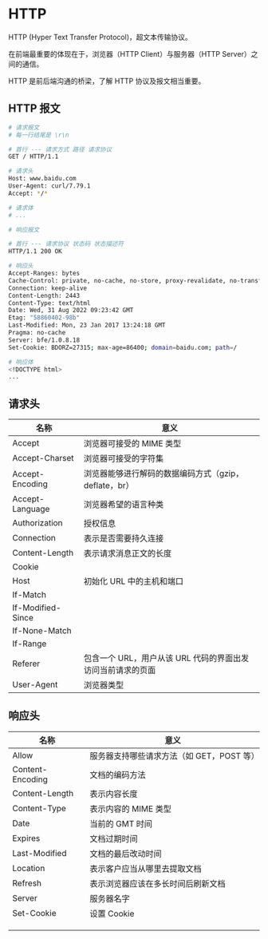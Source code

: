 # HTTP

HTTP (Hyper Text Transfer Protocol)，超文本传输协议。

在前端最重要的体现在于，浏览器（HTTP Client）与服务器（HTTP Server）之间的通信。

HTTP 是前后端沟通的桥梁，了解 HTTP 协议及报文相当重要。



## HTTP 报文

```bash
# 请求报文
# 每一行结尾是 \r\n

# 首行 --- 请求方式 路径 请求协议
GET / HTTP/1.1

# 请求头
Host: www.baidu.com
User-Agent: curl/7.79.1
Accept: */*

# 请求体 
# ...
```

```bash
# 响应报文

# 首行 --- 请求协议 状态码 状态描述符
HTTP/1.1 200 OK

# 响应头
Accept-Ranges: bytes
Cache-Control: private, no-cache, no-store, proxy-revalidate, no-transfrom
Connection: keep-alive
Content-Length: 2443
Content-Type: text/html
Date: Wed, 31 Aug 2022 09:23:42 GMT
Etag: "58860402-98b"
Last-Modified: Mon, 23 Jan 2017 13:24:18 GMT
Pragma: no-cache
Server: bfe/1.0.8.18
Set-Cookie: BDORZ=27315; max-age=86400; domain=baidu.com; path=/

# 响应体
<!DOCTYPE html>
...
```



## 请求头

| 名称              | 意义                                                        |
| ----------------- | ----------------------------------------------------------- |
| Accept            | 浏览器可接受的 MIME 类型                                    |
| Accept-Charset    | 浏览器可接受的字符集                                        |
| Accept-Encoding   | 浏览器能够进行解码的数据编码方式（gzip，deflate，br）       |
| Accept-Language   | 浏览器希望的语言种类                                        |
| Authorization     | 授权信息                                                    |
| Connection        | 表示是否需要持久连接                                        |
| Content-Length    | 表示请求消息正文的长度                                      |
| Cookie            |                                                             |
| Host              | 初始化 URL 中的主机和端口                                   |
| If-Match          |                                                             |
| If-Modified-Since |                                                             |
| If-None-Match     |                                                             |
| If-Range          |                                                             |
| Referer           | 包含一个 URL，用户从该 URL 代码的界面出发访问当前请求的页面 |
| User-Agent        | 浏览器类型                                                  |



## 响应头

| 名称             | 意义                                      |
| ---------------- | ----------------------------------------- |
| Allow            | 服务器支持哪些请求方法（如 GET，POST 等） |
| Content-Encoding | 文档的编码方法                            |
| Content-Length   | 表示内容长度                              |
| Content-Type     | 表示内容的 MIME 类型                      |
| Date             | 当前的 GMT 时间                           |
| Expires          | 文档过期时间                              |
| Last-Modified    | 文档的最后改动时间                        |
| Location         | 表示客户应当从哪里去提取文档              |
| Refresh          | 表示浏览器应该在多长时间后刷新文档        |
| Server           | 服务器名字                                |
| Set-Cookie       | 设置 Cookie                               |
|                  |                                           |
|                  |                                           |
|                  |                                           |


